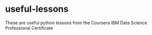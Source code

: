 # useful-lessons
These are useful python lessons from the Coursera IBM Data Science Professional Certificate
